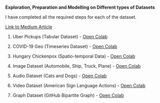 **Exploration, Preparation and Modelling on Different types of Datasets**

I have completed all the required steps for each of the dataset.

[Link to Medium Article](https://medium.com/@hasurkarshivam/leveraging-gpt-4-for-rapid-data-exploration-preparation-and-modeling-across-diverse-datasets-cc7827a5ba29)

1. Uber Pickups (Tabular Dataset) - [Open Colab](https://colab.research.google.com/drive/1OQ2Y278KlpDoLqI_71i_qi5tdB5vyLHc?usp=sharing)

2. COVID-19 Geo (Timeseries Dataset) - [Open Colab](https://colab.research.google.com/drive/1uGSbJJZn2KAsAYpyEtzRVxsp5BL-yPN6)

3. Hungary Chickenpox (Spatio-temporal Data) - [Open Colab](https://colab.research.google.com/drive/1QXkDyPlVNR_QbEcvf5C5KUFhOElwG-es)

4. Image Dataset (Automobile, Ship, Truck, Plane) - [Open Colab](https://colab.research.google.com/drive/1wBxjcL-ceCIJmDEP1iHaHwcJAFaTgFSI)

5. Audio Dataset (Cats and Dogs) - [Open Colab](https://colab.research.google.com/drive/1dzwrCssF0qAB5OEkOK5CpQY8CuTRECPU)

6. Video Dataset (American Sign Language Actions) - [Open Colab](https://colab.research.google.com/drive/10NsveVk3ewo1jZ0jPITEgh5LjTs-8pCb)

7. Graph Dataset (GitHub Bipartite Graph) - [Open Colab](https://colab.research.google.com/drive/187m5QjBZTp7GHLXNCQSvsWbalyVcK3T-#scrollTo=_i-oUfxCorgm)
